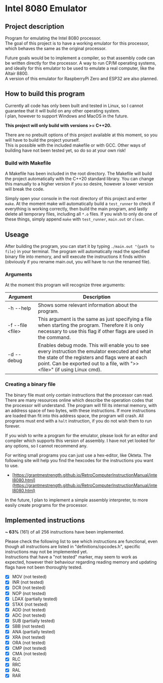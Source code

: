 # Intel 8080 Emulator

## Project description

Program for emulating the Intel 8080 processor.\
The goal of this project is to have a working emulator for this processor, which behaves the same as the original processor.

Future goals would be to implement a compiler, so that assembly code can be written directly for the processor. A way to run CP/M operating systems, and ideally for this emulator to be used to emulate a real computer, like the Altair 8800.\
A version of this emulator for RaspberryPi Zero and ESP32 are also planned.

## How to build this program

Currently all code has only been built and tested in Linux, so I cannot guarantee that it will build on any other operating system.\
I plan, however to support Windows and MacOS in the future.

**This project will only build with versions >= C++20.**

There are no prebuilt options of this project available at this moment, so you will have to build the project yourself.\
This is possible with the included makefile or with GCC. Other ways of building have not been tested yet, so do so at your own risk!

### Build with Makefile

A Makefile has been included in the root directory. The Makefile will build the project automatically with the C++20 standard library. You can change this manually to a higher version if you so desire, however a lower version will break the code.

Simply open your console in the root directory of this project and enter `make`. At the moment make will automatically build a `test_runner` to check if everything is working correctly, then build the main program, and lastly delete all temporary files, including all `*.o` files. If you wish to only do one of these things, simply append `make` with `test_runner`, `main.out` or `clean`.

## Useage

After building the program, you can start it by typing `./main.out "{path to file}` in your terminal. The program will automatically read the specified binary file into memory, and will execute the instructions it finds within (obviously if you rename main.out, you will have to run the renamed file).

### Arguments

At the moment this program will recognize three arguments:

| Argument | Description |
|----------|-------------|
| -h --help | Shows some relevant information about the program. |
| -f --file \<file> | This argument is the same as just specifying a file when starting the program. Therefore it is only necessary to use this flag if other flags are used in the command. |
| -d --debug | Enables debug mode. This will enable you to see every instruction the emulator executed and what the state of the registers and flags were at each point. Can be exported out to a file, with "\>\> \<file>" (if using Linux cmd).

### Creating a binary file

The binary file must only contain instructions that the processor can read. There are many resources online which describe the operation codes that the processor will understand. The program will fill its internal memory, with an address space of two bytes, with these instructions. If more instructions are loaded than fit into this address space, the program will crash. All programs must end with a `halt` instruction, if you do not wish them to run forever.

If you wish to write a program for the emulator, please look for an editor and compiler which supports this version of assembly. I have not yet looked for any options, so I cannot recommend any.

For writing small programs you can just use a hex-editor, like Okteta. The following site will help you find the hexcodes for the instructions you want to use.

- [https://grantmestrength.github.io/RetroComputerInstructionManual/intel8080.html](https://grantmestrength.github.io/RetroComputerInstructionManual/intel8080.html)

In the future, I plan to implement a simple assembly interpreter, to more easily create programs for the processor.

## Implemented instructions

**~ 63%** (161) of all 256 instructions have been implemented.

Please check the following list to see which instructions are functional, even though all instructions are listed in "definitions/opcodes.h", specific instructions may not be implemented yet.\
Instructions that have a "not tested" marker, may seem to work as expected, however their behaviour regarding reading memory and updating flags have not been thoroughly tested.

- [x] MOV (not tested)
- [x] INR (not tested)
- [x] DCR (not tested)
- [x] NOP (not tested)
- [x] LDAX (partially tested)
- [x] STAX (not tested)
- [x] ADD (not tested)
- [x] ADC (not tested)
- [x] SUB (partially tested)
- [x] SBB (not tested)
- [x] ANA (partially tested)
- [x] XRA (not tested)
- [x] ORA (not tested)
- [x] CMP (not tested)
- [x] CMA (not tested)
- [x] RLC
- [x] RRC
- [x] RAL
- [x] RAR